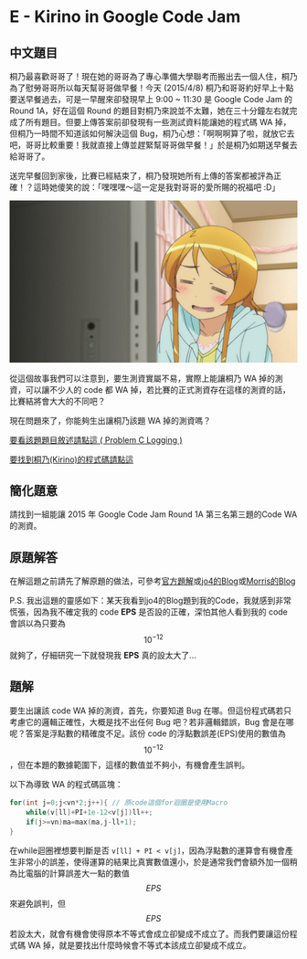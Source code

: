 # E - Kirino in Google Code Jam

## 中文題目

桐乃最喜歡哥哥了！現在她的哥哥為了專心準備大學聯考而搬出去一個人住，桐乃為了慰勞哥哥所以每天幫哥哥做早餐！今天 (2015/4/8) 桐乃和哥哥約好早上十點要送早餐過去，可是一早醒來卻發現早上 9:00 ~ 11:30 是 Google Code Jam 的 Round 1A，好在這個 Round 的題目對桐乃來說並不太難，她在三十分鐘左右就完成了所有題目。但要上傳答案前卻發現有一些測試資料能讓她的程式碼 WA 掉，但桐乃一時間不知道該如何解決這個 Bug，桐乃心想：「啊啊啊算了啦，就放它去吧，哥哥比較重要！我就直接上傳並趕緊幫哥哥做早餐！」於是桐乃如期送早餐去給哥哥了。

送完早餐回到家後，比賽已經結束了，桐乃發現她所有上傳的答案都被評為正確！？這時她傻笑的說：「嘿嘿嘿～這一定是我對哥哥的愛所賜的祝福吧 :D」

![](KirinoSmile.jpg)


從這個故事我們可以注意到，要生測資實屬不易，實際上能讓桐乃 WA 掉的測資，可以讓不少人的 code 都 WA 掉，若比賽的正式測資存在這樣的測資的話，比賽結將會大大的不同吧？

現在問題來了，你能夠生出讓桐乃該題 WA 掉的測資嗎？

[要看該題題目敘述請點這 ( Problem C Logging )](http://code.google.com/codejam/contest/4224486/dashboard#s=p2)

[要找到桐乃(Kirino)的程式碼請點這](http://code.google.com/codejam/contest/4224486/scoreboard?c=4224486#vt=1&vf=1)

## 簡化題意

請找到一組能讓 2015 年 Google Code Jam Round 1A 第三名第三題的Code WA 的測資。

## 原題解答

在解這題之前請先了解原題的做法，可參考[官方題解](http://code.google.com/codejam/contest/4224486/dashboard#s=a&a=2)或[jo4的Blog](http://jo4-code.blogspot.tw/2015/04/2015GCJ-Round1A.html)或[Morris的Blog](http://morris821028.github.io/2015/04/20/2015-google-code-jam-1A/)

P.S. 我出這題的靈感如下：某天我看到jo4的Blog題到我的Code，我就感到非常慌張，因為我不確定我的 code **EPS** 是否設的正確，深怕其他人看到我的 code 會誤以為只要為 $$10^{-12}$$ 就夠了，仔細研究一下就發現我 **EPS** 真的設太大了...

## 題解

要生出讓該 code WA 掉的測資，首先，你要知道 Bug 在哪。但這份程式碼若只考慮它的邏輯正確性，大概是找不出任何 Bug 吧？若非邏輯錯誤，Bug 會是在哪呢？答案是浮點數的精確度不足。該份 code 的浮點數誤差(EPS)使用的數值為 $$10^{-12}$$，但在本題的數據範圍下，這樣的數值並不夠小，有機會產生誤判。

以下為導致 WA 的程式碼區塊：
``` cpp
for(int j=0;j<vn*2;j++){ // 原code這個for迴圈是使用Macro
    while(v[ll]+PI+1e-12<v[j])ll++;
    if(j>=vn)ma=max(ma,j-ll+1);
}
```
在while迴圈裡想要判斷是否 `v[ll] + PI < v[j]`，因為浮點數的運算會有機會產生非常小的誤差，使得運算的結果比真實數值還小，於是通常我們會額外加一個稍為比電腦的計算誤差大一點的數值 $$EPS$$ 來避免誤判，但 $$EPS$$ 若設太大，就會有機會使得原本不等式會成立卻變成不成立了。而我們要讓這份程式碼 WA 掉，就是要找出什麼時候會不等式本該成立卻變成不成立。

